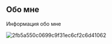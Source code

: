 ## Обо мне

Информация обо мне

![2fb5a550c0699c9f31ec6cf2c6d41062](https://user-images.githubusercontent.com/117584033/203920037-d8cf3a1e-304e-4a6d-84e6-ed9854ff507f.jpg)
